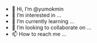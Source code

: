 - 👋 Hi, I’m @yumokmin
- 👀 I’m interested in ...
- 🌱 I’m currently learning ...
- 💞️ I’m looking to collaborate on ...
- 📫 How to reach me ...

<!---
yumokmin/yumokmin is a ✨ special ✨ repository because its `README.md` (this file) appears on your GitHub profile.
You can click the Preview link to take a look at your changes.
--->
